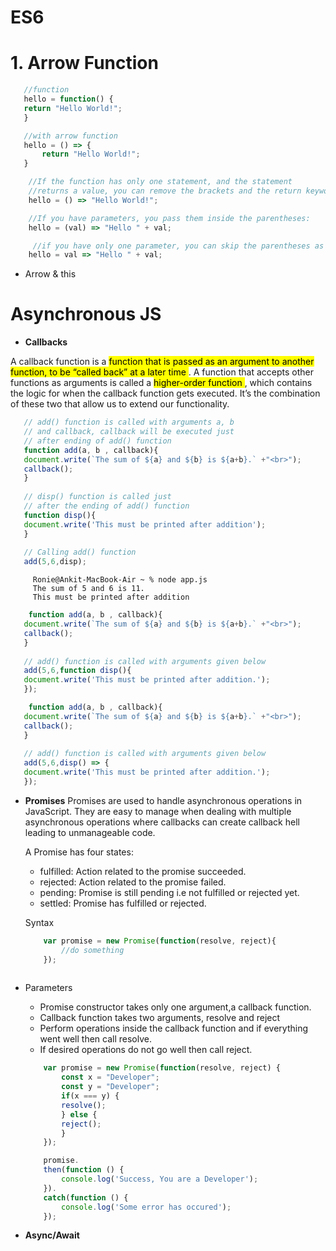 # ES6

  # 1. Arrow Function

 ```javascript
    //function
    hello = function() {
    return "Hello World!";
    }

    //with arrow function
    hello = () => {
        return "Hello World!";
    }
```

```javascript
    //If the function has only one statement, and the statement 
    //returns a value, you can remove the brackets and the return keyword
    hello = () => "Hello World!";

    //If you have parameters, you pass them inside the parentheses:
    hello = (val) => "Hello " + val;

     //if you have only one parameter, you can skip the parentheses as well:
    hello = val => "Hello " + val;

 ```

   - Arrow & this

# **Asynchronous JS**

- **Callbacks**

A callback function is a <mark> function that is passed as an argument to another function, to be “called back” at a later time </mark>. A function that accepts other functions as arguments is called a <mark> higher-order function </mark>, which contains the logic for when the callback function gets executed. It’s the combination of these two that allow us to extend our functionality.

```javascript
   // add() function is called with arguments a, b 
   // and callback, callback will be executed just  
   // after ending of add() function 
   function add(a, b , callback){ 
   document.write(`The sum of ${a} and ${b} is ${a+b}.` +"<br>"); 
   callback(); 
   } 
     
   // disp() function is called just 
   // after the ending of add() function  
   function disp(){ 
   document.write('This must be printed after addition'); 
   } 
     
   // Calling add() function 
   add(5,6,disp);
```

```console
     Ronie@Ankit-MacBook-Air ~ % node app.js
     The sum of 5 and 6 is 11.
     This must be printed after addition
```


```javascript
    function add(a, b , callback){ 
   document.write(`The sum of ${a} and ${b} is ${a+b}.` +"<br>"); 
   callback(); 
   } 
   
   // add() function is called with arguments given below 
   add(5,6,function disp(){ 
   document.write('This must be printed after addition.'); 
   });
```

```javascript
    function add(a, b , callback){ 
   document.write(`The sum of ${a} and ${b} is ${a+b}.` +"<br>"); 
   callback(); 
   } 
   
   // add() function is called with arguments given below 
   add(5,6,disp() => { 
   document.write('This must be printed after addition.'); 
   });
```

- **Promises**
Promises are used to handle asynchronous operations in JavaScript. They are easy to manage when dealing with multiple asynchronous operations where callbacks can create callback hell leading to unmanageable code.
   
   A Promise has four states:
    - fulfilled: Action related to the promise succeeded.
    - rejected: Action related to the promise failed.
    - pending: Promise is still pending i.e not fulfilled or rejected yet.
    - settled: Promise has fulfilled or rejected.


    Syntax
    
    ```javascript
        var promise = new Promise(function(resolve, reject){
            //do something
        });
        
    ```
        
- Parameters

    - Promise constructor takes only one argument,a callback function.
    - Callback function takes two arguments, resolve and reject
    - Perform operations inside the callback function and if everything went well then call resolve.
    - If desired operations do not go well then call reject.
    

    ```javascript
        var promise = new Promise(function(resolve, reject) { 
            const x = "Developer"; 
            const y = "Developer";
            if(x === y) { 
            resolve(); 
            } else { 
            reject(); 
            } 
        }); 
    
        promise. 
        then(function () { 
            console.log('Success, You are a Developer'); 
        }). 
        catch(function () { 
            console.log('Some error has occured'); 
        }); 
    ```

- **Async/Await**

